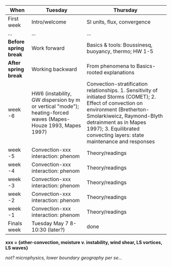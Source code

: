 | When | Tuesday  | Thursday  |
|---|------------- | ------------- |
| First week| Intro/welcome | SI units, flux, convergence  |
| ...| ... | ...  |
| **Before spring break** | Work forward | Basics & tools: Boussinesq, buoyancy, thermo; HW 1-5  |
| **After spring break** | Working backward | From phenomena to Basics-rooted explanations |
| week -6 | HW6 (instability, GW dispersion by m or vertical "mode"); heating-forced waves (Mapes-Houze 1993, Mapes 1997) | Convection-stratification relationships. 1. Sensitivity of initiated Storms (COMET); 2. Effect of convection on environment (Bretherton-Smolarkiweicz, Raymond-Blyth detrainment as in Mapes 1997); 3. Equilibrated convecting layers: state maintenance and responses | 
| week -5 | Convection-xxx interaction: phenom | Theory/readings | 
| week -4 | Convection-xxx interaction: phenom | Theory/readings | 
| week -3 | Convection-xxx interaction: phenom | Theory/readings | 
| week -2 | Convection-xxx interaction: phenom | Theory/readings | 
| week -1 | Convection-xxx interaction: phenom | Theory/readings | 
| Finals week| Tuesday May 7 8-10:30 (later?) |done|

**xxx = {other-convection, moisture v. instability, wind shear, LS vortices, LS waves}**

*not? microphysics, lower boundary geography per se...*
